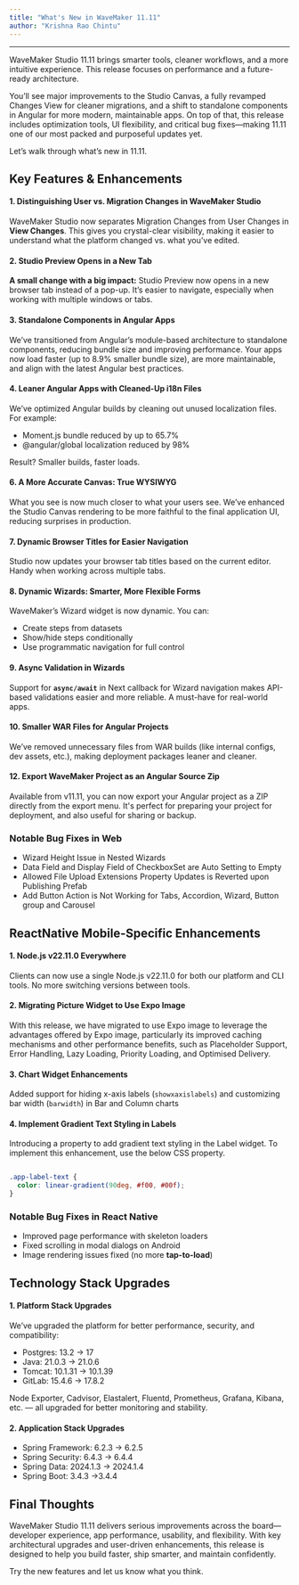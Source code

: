 ```yaml
---
title: "What's New in WaveMaker 11.11"
author: "Krishna Rao Chintu"
---
```

---

WaveMaker Studio 11.11 brings smarter tools, cleaner workflows, and a more intuitive experience. This release focuses on performance and a future-ready architecture.

You’ll see major improvements to the Studio Canvas, a fully revamped Changes View for cleaner migrations, and a shift to standalone components in Angular for more modern, maintainable apps. On top of that, this release includes optimization tools, UI flexibility, and critical bug fixes—making 11.11 one of our most packed and purposeful updates yet.

Let’s walk through what’s new in 11.11.

<!-- truncate -->

## Key Features & Enhancements

#### 1. Distinguishing User vs. Migration Changes in WaveMaker Studio

WaveMaker Studio now separates Migration Changes from User Changes in **View Changes**. This gives you crystal-clear visibility, making it easier to understand what the platform changed vs. what you’ve edited.


#### 2. Studio Preview Opens in a New Tab

**A small change with a big impact:** Studio Preview now opens in a new browser tab instead of a pop-up. It’s easier to navigate, especially when working with multiple windows or tabs.


#### 3. Standalone Components in Angular Apps

We’ve transitioned from Angular’s module-based architecture to standalone components, reducing bundle size and improving performance. Your apps now load faster (up to 8.9% smaller bundle size), are more maintainable, and align with the latest Angular best practices.


#### 4. Leaner Angular Apps with Cleaned-Up i18n Files

We’ve optimized Angular builds by cleaning out unused localization files. For example:
- Moment.js bundle reduced by up to 65.7%
- @angular/global localization reduced by 98%

Result? Smaller builds, faster loads.


#### 6. A More Accurate Canvas: True WYSIWYG

What you see is now much closer to what your users see. We’ve enhanced the Studio Canvas rendering to be more faithful to the final application UI, reducing surprises in production.


#### 7. Dynamic Browser Titles for Easier Navigation

Studio now updates your browser tab titles based on the current editor. Handy when working across multiple tabs.



#### 8. Dynamic Wizards: Smarter, More Flexible Forms

WaveMaker’s Wizard widget is now dynamic. You can:

- Create steps from datasets
- Show/hide steps conditionally
- Use programmatic navigation for full control



#### 9. Async Validation in Wizards

Support for **`async/await`** in Next callback for Wizard navigation makes API-based validations easier and more reliable. A must-have for real-world apps.



#### 10. Smaller WAR Files for Angular Projects

We’ve removed unnecessary files from WAR builds (like internal configs, dev assets, etc.), making deployment packages leaner and cleaner.

#### 12. Export WaveMaker Project as an Angular Source Zip

Available from v11.11, you can now export your Angular project as a ZIP directly from the export menu. It's perfect for preparing your project for deployment, and also useful for sharing or backup.

### Notable Bug Fixes in  Web

- Wizard Height Issue in Nested Wizards
- Data Field and Display Field of CheckboxSet are Auto Setting to Empty
- Allowed File Upload Extensions Property Updates is Reverted upon Publishing Prefab
- Add Button Action is Not Working for Tabs, Accordion, Wizard, Button group and Carousel

## ReactNative Mobile-Specific Enhancements

#### 1. Node.js v22.11.0 Everywhere

Clients can now use a single Node.js v22.11.0 for both our platform and CLI tools. 
No more switching versions between tools. 

#### 2. Migrating Picture Widget to Use Expo Image

With this release, we have migrated to use Expo image to leverage the advantages offered by Expo image, particularly its improved caching mechanisms and other performance benefits, such as Placeholder Support, Error Handling, Lazy Loading, Priority Loading, and Optimised Delivery.

#### 3. Chart Widget Enhancements

Added support for hiding x-axis labels (`showxaxislabels`) and customizing bar width (`barwidth`) in Bar and Column charts

#### 4. Implement Gradient Text Styling in Labels

Introducing a property to add gradient text styling in the Label widget. To implement this enhancement, use the below CSS property.

```css

.app-label-text {    
  color: linear-gradient(90deg, #f00, #00f);
}

```

### Notable Bug Fixes in React Native

- Improved page performance with skeleton loaders
- Fixed scrolling in modal dialogs on Android
- Image rendering issues fixed (no more **tap-to-load**)

## Technology Stack Upgrades

#### 1. Platform Stack Upgrades

We’ve upgraded the platform for better performance, security, and compatibility:

- Postgres: 13.2 → 17
- Java: 21.0.3 → 21.0.6
- Tomcat: 10.1.31 → 10.1.39
- GitLab: 15.4.6 → 17.8.2

Node Exporter, Cadvisor, Elastalert, Fluentd, Prometheus, Grafana, Kibana, etc. — all upgraded for better monitoring and stability.

#### 2. Application Stack Upgrades

- Spring Framework:  6.2.3 → 6.2.5  
- Spring Security:  6.4.3 → 6.4.4  
- Spring Data:  2024.1.3 → 2024.1.4  
- Spring Boot:  3.4.3 →3.4.4  


## Final Thoughts

WaveMaker Studio 11.11 delivers serious improvements across the board—developer experience, app performance, usability, and flexibility. With key architectural upgrades and user-driven enhancements, this release is designed to help you build faster, ship smarter, and maintain confidently.

Try the new features and let us know what you think.
